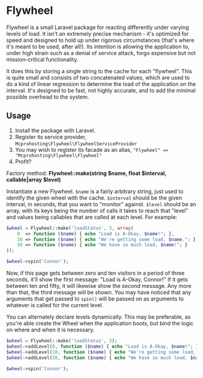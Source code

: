 # Flywheel

Flywheel is a small Laravel package for reacting differently under varying levels of load. It isn't an extremely precise mechanism - it's optimized for speed and designed to hold up under rigorous circumstances (that's where it's meant to be used, after all!). Its intention is allowing the application to, under high strain such as a denial of service attack, forgo expensive but not mission-critical functionality.

It does this by storing a single string to the cache for each "flywheel". This is quite small and consists of two concatenated values, which are used to do a kind of linear regression to determine the load of the application on the interval. It's designed to be fast, not highly accurate, and to add the minimal possible overhead to the system.

## Usage

 1. Install the package with Laravel.
 2. Register its service provider, `Mcprohosting\Flywheel\FlywheelServiceProvider`
 3. You may wish to register its facade as an alias, `"Flywheel" => "Mcprohosting\Flywheel\Flywheel"`
 3. Profit?

Factory method: **Flywheel::make(string $name, float $interval, callable|array $level)**

Instantiate a new Flywheel. `$name` is a fairly arbitrary string, just used to identify the given wheel with the cache.
`$interval` should be the given interval, in seconds, that you want to "monitor" against. `$level` should be an array,
with its keys being the number of calls it takes to reach that "level" and values being callables that are called at
each level. For example:

```php
$wheel = Flywheel::make('loadStatus', 3, array(
    0  => function ($name) { echo "Load is A-Okay, $name!"; },
    10 => function ($name) { echo "We're getting some load, $name."; },
    50 => function ($name) { echo "We have so much load, $name!"; }
));

$wheel->spin('Connor');
```

Now, if this page gets between zero and ten visitors in a period of three seconds, it'll show the first message: "Load
is A-Okay, Connor!" If it gets between ten and fifty, it will likewise show the second message. Any more than that, the
third message will be shown. You may have noticed that any arguments that get passed to `spin()` will be passed on as
arguments to whatever is called for the current level.

You can alternately declare levels dynamically. This may be preferable, as you're able create the Wheel when the
application boots, but bind the logic on where and when it is necessary.

```php
$wheel = Flywheel::make('loadStatus', 3);
$wheel->addLevel(0, function ($name) { echo "Load is A-Okay, $name!"; });
$wheel->addLevel(10, function ($name) { echo "We're getting some load, $name."; });
$wheel->addLevel(50, function ($name) { echo "We have so much load, $name!"; });

$wheel->spin('Connor');
```